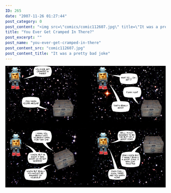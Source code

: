 ```yaml
---
ID: 265
date: "2007-11-26 01:27:44"
post_category: 0
post_content: "<img src=\"comics/comic112607.jpg\" title=\"It was a pretty bad joke\" />"
title: "You Ever Get Cramped In There?"
post_excerpt: ""
post_name: "you-ever-get-cramped-in-there"
post_content_src: "comic112607.jpg"
post_content_title: "It was a pretty bad joke"
---
```



[![It was a pretty bad joke](/comics-hi-res/comic112607.jpg)](/comics-hi-res/comic112607.jpg)
